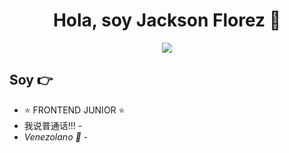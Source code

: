 <div align="center">
<h1 align="center">Hola, soy Jackson Florez 👋</h1>
</div>

<center>
<img src="./codigo.jpg">
</center>

## Soy 👉

- ⭐ FRONTEND JUNIOR ⭐ 
-  我说普通话!!! -
- *Venezolano 💪* -
